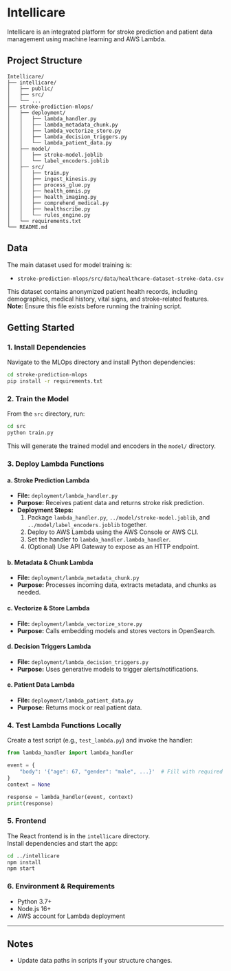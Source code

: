 # Intellicare

Intellicare is an integrated platform for stroke prediction and patient data management using machine learning and AWS Lambda.

## Project Structure

```
Intellicare/
├── intellicare/
│   ├── public/
│   ├── src/
│   └── ...
├── stroke-prediction-mlops/
│   ├── deployment/
│   │   ├── lambda_handler.py
│   │   ├── lambda_metadata_chunk.py
│   │   ├── lambda_vectorize_store.py
│   │   ├── lambda_decision_triggers.py
│   │   └── lambda_patient_data.py
│   ├── model/
│   │   ├── stroke-model.joblib
│   │   └── label_encoders.joblib
│   ├── src/
│   │   ├── train.py
│   │   ├── ingest_kinesis.py
│   │   ├── process_glue.py
│   │   ├── health_omnis.py
│   │   ├── health_imaging.py
│   │   ├── comprehend_medical.py
│   │   ├── healthscribe.py
│   │   └── rules_engine.py
│   └── requirements.txt
└── README.md
```

## Data

The main dataset used for model training is:
- `stroke-prediction-mlops/src/data/healthcare-dataset-stroke-data.csv`

This dataset contains anonymized patient health records, including demographics, medical history, vital signs, and stroke-related features.  
**Note:** Ensure this file exists before running the training script.

## Getting Started

### 1. Install Dependencies

Navigate to the MLOps directory and install Python dependencies:

```bash
cd stroke-prediction-mlops
pip install -r requirements.txt
```

### 2. Train the Model

From the `src` directory, run:

```bash
cd src
python train.py
```

This will generate the trained model and encoders in the `model/` directory.

### 3. Deploy Lambda Functions

#### a. Stroke Prediction Lambda

- **File:** `deployment/lambda_handler.py`
- **Purpose:** Receives patient data and returns stroke risk prediction.
- **Deployment Steps:**
  1. Package `lambda_handler.py`, `../model/stroke-model.joblib`, and `../model/label_encoders.joblib` together.
  2. Deploy to AWS Lambda using the AWS Console or AWS CLI.
  3. Set the handler to `lambda_handler.lambda_handler`.
  4. (Optional) Use API Gateway to expose as an HTTP endpoint.

#### b. Metadata & Chunk Lambda

- **File:** `deployment/lambda_metadata_chunk.py`
- **Purpose:** Processes incoming data, extracts metadata, and chunks as needed.

#### c. Vectorize & Store Lambda

- **File:** `deployment/lambda_vectorize_store.py`
- **Purpose:** Calls embedding models and stores vectors in OpenSearch.

#### d. Decision Triggers Lambda

- **File:** `deployment/lambda_decision_triggers.py`
- **Purpose:** Uses generative models to trigger alerts/notifications.

#### e. Patient Data Lambda

- **File:** `deployment/lambda_patient_data.py`
- **Purpose:** Returns mock or real patient data.

### 4. Test Lambda Functions Locally

Create a test script (e.g., `test_lambda.py`) and invoke the handler:

```python
from lambda_handler import lambda_handler

event = {
    "body": '{"age": 67, "gender": "male", ...}'  # Fill with required fields
}
context = None

response = lambda_handler(event, context)
print(response)
```

### 5. Frontend

The React frontend is in the `intellicare` directory.  
Install dependencies and start the app:

```bash
cd ../intellicare
npm install
npm start
```

### 6. Environment & Requirements

- Python 3.7+
- Node.js 16+
- AWS account for Lambda deployment

---

## Notes

- Update data paths in scripts if your structure changes.